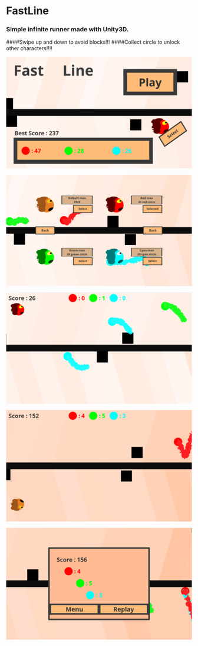 # FastLine

### Simple infinite runner made with Unity3D.

####Swipe up and down to avoid blocks!!! 
####Сollect circle to unlock other characters!!!!

[![menu](https://github.com/myroslavHub/FastLine/blob/master/Img/menu.png)](https://github.com/myroslavHub/FastLine/blob/master/Img/menu.png)

[![characters](https://github.com/myroslavHub/FastLine/blob/master/Img/characterselect.png)](https://github.com/myroslavHub/FastLine/blob/master/Img/characterselect.png)

[![play](https://github.com/myroslavHub/FastLine/blob/master/Img/play.png)](https://github.com/myroslavHub/FastLine/blob/master/Img/play.png)

[![play2](https://github.com/myroslavHub/FastLine/blob/master/Img/play2.png)](https://github.com/myroslavHub/FastLine/blob/master/Img/play2.png)

[![end](https://github.com/myroslavHub/FastLine/blob/master/Img/end.png)](https://github.com/myroslavHub/FastLine/blob/master/Img/end.png)
